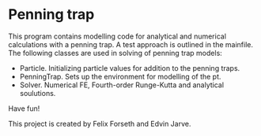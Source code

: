 # Penning trap
This program contains modelling code for analytical and numerical calculations with a penning trap. A test approach is outlined in the mainfile. 
The following classes are used in solving of penning trap models:
- Particle. Initializing particle values for addition to the penning traps. 
- PenningTrap. Sets up the environment for modelling of the pt. 
- Solver. Numerical FE, Fourth-order Runge-Kutta and analytical soulutions.

Have fun!

This project is created by Felix Forseth and Edvin Jarve.

